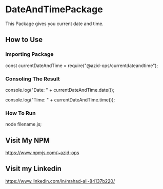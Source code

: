 # DateAndTimePackage
This Package gives you current date and time.

## How to Use

### Importing Package
const currentDateAndTime = require("@azid-ops/currentdateandtime");

### Consoling The Result
console.log("Date: " + currentDateAndTime.date());

console.log("Time: " + currentDateAndTime.time());

### How To Run
node filename.js;

## Visit My NPM
https://www.npmjs.com/~azid-ops

## Visit my Linkedin
https://www.linkedin.com/in/mahad-ali-84137b220/

